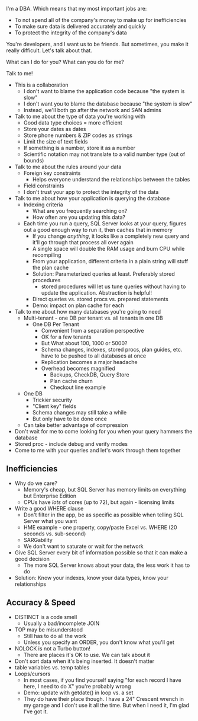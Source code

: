 I'm a DBA. Which means that my most important jobs are:
 * To not spend all of the company's money to make up for inefficiencies
 * To make sure data is delivered accurately and quickly
 * To protect the integrity of the company's data

You're developers, and I want us to be friends. But sometimes, you make it really difficult. Let's talk about that.

What can I do for you?
What can you do for me?

Talk to me!
 * This is a collaboration
   * I don't want to blame the application code because "the system is slow"
   * I don't want you to blame the database because "the system is slow"
   * Instead, we'll both go after the network and SAN admins
  * Talk to me about the type of data you're working with
    * Good data type choices = more efficient
    * Store your dates as dates
    * Store phone numbers & ZIP codes as strings
    * Limit the size of text fields
    * If something is a number, store it as a number
     * Scientific notation may not translate to a valid number type (out of bounds)
 * Talk to me about the rules around your data
   * Foreign key constraints
     * Helps everyone understand the relationships between the tables
   * Field constraints
   * I don't trust your app to protect the integrity of the data
 * Talk to me about how your application is querying the database
   * Indexing criteria
     * What are you frequently searching on?
     * How often are you updating this data?
   * Each time you run a query, SQL Server looks at your query, figures out a good enough way to run it, then caches that in memory
     * If you change *anything*, it looks like a completely new query and it'll go through that process all over again
     * A single space will double the RAM usage and burn CPU while recompiling
     * From your application, different criteria in a plain string will stuff the plan cache
     * Solution: Parameterized queries at least. Preferably stored procedures
       * stored procedures will let us tune queries without having to update the application. Abstraction is helpful!
     * Direct queries vs. stored procs vs. prepared statements
     * Demo: impact on plan cache for each
 * Talk to me about how many databases you're going to need
   * Multi-tenant - one DB per tenant vs. all tenants in one DB
     * One DB Per Tenant
       * Convenient from a separation perspective
       * OK for a few tenants
       * But What about 100, 1000 or 5000?
       * Schema changes, indexes, stored procs, plan guides, etc. have to be pushed to all databases at once
       * Replication becomes a major headache
       * Overhead becomes magnified
          * Backups, CheckDB, Query Store
          * Plan cache churn
          * Checkout line example
   * One DB
     * Trickier security
     * "Client key" fields
     * Schema changes may still take a while
      * But only have to be done once
    * Can take better advantage of compression
 * Don't wait for me to come looking for you when your query hammers the database
 * Stored proc - include debug and verify modes
 * Come to me with your queries and let's work through them together
## Inefficiencies
 * Why do we care?
   * Memory's cheap, but SQL Server has memory limits on everything but Enterprise Edition
   * CPUs have *lots* of cores (up to 72), but again - licensing limits
 * Write a good WHERE clause
   * Don't filter in the app, be as specific as possible when telling SQL Server what you want
   * HME example - one property, copy/paste Excel vs. WHERE (20 seconds vs. sub-second)
   * SARGability
   * We don't want to saturate or wait for the network
 * Give SQL Server every bit of information possible so that it can make a good decision
   * The more SQL Server knows about your data, the less work it has to do
 * Solution: Know your indexes, know your data types, know your relationships
## Accuracy & Speed
 * DISTINCT is a code smell
   * Usually a bad/incomplete JOIN
 * TOP may be misunderstood
   * Still has to do all the work
   * Unless you specify an ORDER, you don't know what you'll get
 * NOLOCK is not a Turbo button!
   * There are places it's OK to use. We can talk about it
 * Don't sort data when it's being inserted. It doesn't matter
 * table variables vs. temp tables
 * Loops/cursors
   * In most cases, if you find yourself saying "for each record I have here, I need to do X" you're probably wrong
   * Demo: update with getdate() in loop vs. a set
   * They do have their place though. I have a 24" Crescent wrench in my garage and I don't use it all the time. But when I need it, I'm glad I've got it.